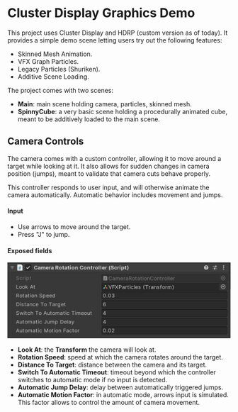 # Cluster Display Graphics Demo

This project uses Cluster Display and HDRP (custom version as of today).
It provides a simple demo scene letting users try out the following features:
* Skinned Mesh Animation.
* VFX Graph Particles.
* Legacy Particles (Shuriken).
* Additive Scene Loading.

The project comes with two scenes:
* **Main**: main scene holding camera, particles, skinned mesh.
* **SpinnyCube**: a very basic scene holding a procedurally animated cube, meant to be additively loaded to the main scene.

## Camera Controls

The camera comes with a custom controller, allowing it to move around a target while looking at it. It also allows for sudden changes in camera position (jumps), meant to validate that camera cuts behave properly.

This controller responds to user input, and will otherwise animate the camera automatically. Automatic behavior includes movement and jumps.

#### Input
* Use arrows to move around the target.
* Press "J" to jump.

#### Exposed fields
![Asymmetric Projection Figure](images/camctrl-inspector.png)

* **Look At**: the **Transform** the camera will look at.
* **Rotation Speed**: speed at which the camera rotates around the target.
* **Distance To Target**: distance between the camera and its target.
* **Switch To Automatic Timeout**: timeout beyond which the controller switches to automatic mode if no input is detected.
* **Automatic Jump Delay**: delay between automatically triggered jumps.
* **Automatic Motion Factor**: in automatic mode, arrows input is simulated. This factor allows to control the amount of camera movement.
